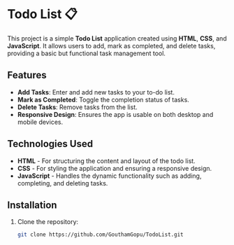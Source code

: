# Todo List 📋

This project is a simple **Todo List** application created using **HTML**, **CSS**, and **JavaScript**. It allows users to add, mark as completed, and delete tasks, providing a basic but functional task management tool.

## Features

- **Add Tasks**: Enter and add new tasks to your to-do list.
- **Mark as Completed**: Toggle the completion status of tasks.
- **Delete Tasks**: Remove tasks from the list.
- **Responsive Design**: Ensures the app is usable on both desktop and mobile devices.

## Technologies Used

- **HTML** - For structuring the content and layout of the todo list.
- **CSS** - For styling the application and ensuring a responsive design.
- **JavaScript** - Handles the dynamic functionality such as adding, completing, and deleting tasks.

## Installation

1. Clone the repository:

   ```bash
   git clone https://github.com/GouthamGopu/TodoList.git
